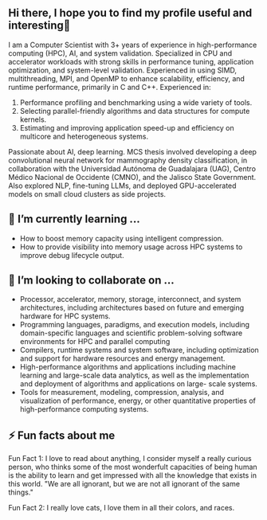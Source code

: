 ## Hi there, I hope you to find my profile useful and interesting👋


I am a Computer Scientist with 3+ years of experience in high-performance computing (HPC), AI, and system validation.
Specialized in CPU and accelerator workloads with strong skills in performance tuning, application optimization, and
system-level validation. Experienced in using SIMD, multithreading, MPI, and OpenMP to enhance scalability, efficiency,
and runtime performance, primarily in C and C++. Experienced in:

1. Performance profiling and benchmarking using a wide variety of tools.
2. Selecting parallel-friendly algorithms and data structures for compute kernels.
3. Estimating and improving application speed-up and efficiency on multicore and heterogeneous systems.
   
Passionate about AI, deep learning. MCS thesis involved developing a deep convolutional neural network for mammography
density classification, in collaboration with the Universidad Autónoma de Guadalajara (UAG), Centro Médico
Nacional de Occidente (CMNO), and the Jalisco State Government. Also explored NLP, fine-tuning LLMs, and deployed
GPU-accelerated models on small cloud clusters as side projects.

##  🌱 I’m currently learning ...

- How to boost memory capacity using intelligent compression.
- How to provide visibility into memory usage across HPC systems to improve debug lifecycle output.

##  🔭 I’m looking to collaborate on ...

- Processor, accelerator, memory, storage, interconnect, and system architectures, including architectures based on future and emerging hardware for HPC systems.
- Programming languages, paradigms, and execution models, including domain-specific languages and scientific problem-solving software environments for HPC and parallel computing
- Compilers, runtime systems and system software, including optimization and support for hardware resources and energy management.
- High-performance algorithms and applications including machine learning and large-scale data analytics, as well as the implementation and deployment of algorithms and applications on large-   scale systems.
- Tools for measurement, modeling, compression, analysis, and visualization of performance, energy, or other quantitative properties of high-performance computing systems.

##  ⚡ Fun facts about me

Fun Fact 1: 
I love to read about anything, I consider myself a really curious person, who thinks some of the most wonderfult capacities of being human is the ability to learn and get impressed with all the knowledge that exists in this world. "We are all ignorant, but we are not all ignorant of the same things."

Fun Fact 2:
I really love cats, I love them in all their colors, and races.

